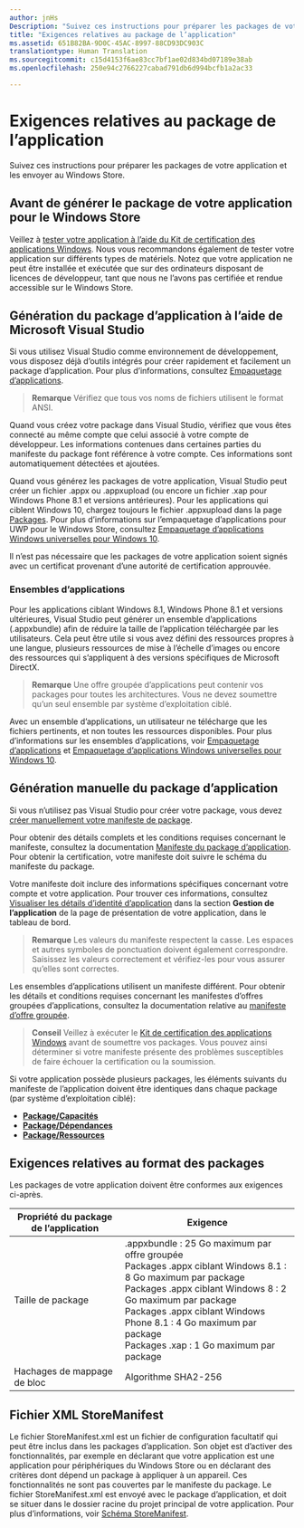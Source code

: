 ```yaml
---
author: jnHs
Description: "Suivez ces instructions pour préparer les packages de votre application et les envoyer au Windows Store."
title: "Exigences relatives au package de l’application"
ms.assetid: 651B82BA-9D0C-45AC-8997-88CD93DC903C
translationtype: Human Translation
ms.sourcegitcommit: c15d4153f6ae83cc7bf1ae02d834bd07189e38ab
ms.openlocfilehash: 250e94c2766227cabad791db6d994bcfb1a2ac33

---
```


# Exigences relatives au package de l’application

Suivez ces instructions pour préparer les packages de votre application et les envoyer au Windows Store.

## Avant de générer le package de votre application pour le Windows Store

Veillez à [tester votre application à l’aide du Kit de certification des applications Windows](https://msdn.microsoft.com/library/windows/apps/mt186449). Nous vous recommandons également de tester votre application sur différents types de matériels. Notez que votre application ne peut être installée et exécutée que sur des ordinateurs disposant de licences de développeur, tant que nous ne l’avons pas certifiée et rendue accessible sur le Windows Store.

## Génération du package d’application à l’aide de Microsoft Visual Studio

Si vous utilisez Visual Studio comme environnement de développement, vous disposez déjà d’outils intégrés pour créer rapidement et facilement un package d’application. Pour plus d’informations, consultez [Empaquetage d’applications](https://msdn.microsoft.com/library/windows/apps/mt270969).

> **Remarque** Vérifiez que tous vos noms de fichiers utilisent le format ANSI. 


Quand vous créez votre package dans Visual Studio, vérifiez que vous êtes connecté au même compte que celui associé à votre compte de développeur. Les informations contenues dans certaines parties du manifeste du package font référence à votre compte. Ces informations sont automatiquement détectées et ajoutées.

Quand vous générez les packages de votre application, Visual Studio peut créer un fichier .appx ou .appxupload (ou encore un fichier .xap pour Windows Phone 8.1 et versions antérieures). Pour les applications qui ciblent Windows 10, chargez toujours le fichier .appxupload dans la page [Packages](upload-app-packages.md). Pour plus d’informations sur l’empaquetage d’applications pour UWP pour le Windows Store, consultez [Empaquetage d’applications Windows universelles pour Windows 10](http://go.microsoft.com/fwlink/p/?LinkId=620193 ).

Il n’est pas nécessaire que les packages de votre application soient signés avec un certificat provenant d’une autorité de certification approuvée.

### Ensembles d’applications

Pour les applications ciblant Windows 8.1, Windows Phone 8.1 et versions ultérieures, Visual Studio peut générer un ensemble d’applications (.appxbundle) afin de réduire la taille de l’application téléchargée par les utilisateurs. Cela peut être utile si vous avez défini des ressources propres à une langue, plusieurs ressources de mise à l’échelle d’images ou encore des ressources qui s’appliquent à des versions spécifiques de Microsoft DirectX.

> **Remarque** Une offre groupée d’applications peut contenir vos packages pour toutes les architectures. Vous ne devez soumettre qu’un seul ensemble par système d’exploitation ciblé.


Avec un ensemble d’applications, un utilisateur ne télécharge que les fichiers pertinents, et non toutes les ressources disponibles. Pour plus d’informations sur les ensembles d’applications, voir [Empaquetage d’applications](https://msdn.microsoft.com/library/windows/apps/mt270969) et [Empaquetage d’applications Windows universelles pour Windows 10](http://go.microsoft.com/fwlink/p/?LinkId=620193 ).

## Génération manuelle du package d’application

Si vous n’utilisez pas Visual Studio pour créer votre package, vous devez [créer manuellement votre manifeste de package](https://msdn.microsoft.com/library/windows/apps/br211476).

Pour obtenir des détails complets et les conditions requises concernant le manifeste, consultez la documentation [Manifeste du package d’application](https://msdn.microsoft.com/library/windows/apps/br211474). Pour obtenir la certification, votre manifeste doit suivre le schéma du manifeste du package.

Votre manifeste doit inclure des informations spécifiques concernant votre compte et votre application. Pour trouver ces informations, consultez [Visualiser les détails d’identité d’application](view-app-identity-details.md) dans la section **Gestion de l’application** de la page de présentation de votre application, dans le tableau de bord.

> **Remarque** Les valeurs du manifeste respectent la casse. Les espaces et autres symboles de ponctuation doivent également correspondre. Saisissez les valeurs correctement et vérifiez-les pour vous assurer qu’elles sont correctes.


Les ensembles d’applications utilisent un manifeste différent. Pour obtenir les détails et conditions requises concernant les manifestes d’offres groupées d’applications, consultez la documentation relative au [manifeste d’offre groupée](https://msdn.microsoft.com/library/windows/apps/dn263089).

> **Conseil** Veillez à exécuter le [Kit de certification des applications Windows](https://msdn.microsoft.com/library/windows/apps/mt186449) avant de soumettre vos packages. Vous pouvez ainsi déterminer si votre manifeste présente des problèmes susceptibles de faire échouer la certification ou la soumission.


Si votre application possède plusieurs packages, les éléments suivants du manifeste de l’application doivent être identiques dans chaque package (par système d’exploitation ciblé):

-   [**Package/Capacités**](https://msdn.microsoft.com/library/windows/apps/br211422)
-   [**Package/Dépendances**](https://msdn.microsoft.com/library/windows/apps/br211428)
-   [**Package/Ressources**](https://msdn.microsoft.com/library/windows/apps/br211462)

## Exigences relatives au format des packages

Les packages de votre application doivent être conformes aux exigences ci-après.

| Propriété du package de l’application | Exigence                                                          |
|----------------------|----------------------------------------------------------------------|
| Taille de package         | .appxbundle : 25 Go maximum par offre groupée <br>Packages .appx ciblant Windows 8.1 : 8 Go maximum par package <br> Packages .appx ciblant Windows 8 : 2 Go maximum par package <br> Packages .appx ciblant Windows Phone 8.1 : 4 Go maximum par package <br> Packages .xap : 1 Go maximum par package                                                                           |
| Hachages de mappage de bloc     | Algorithme SHA2-256                                                   |
 

## Fichier XML StoreManifest

Le fichier StoreManifest.xml est un fichier de configuration facultatif qui peut être inclus dans les packages d’application. Son objet est d’activer des fonctionnalités, par exemple en déclarant que votre application est une application pour périphériques du Windows Store ou en déclarant des critères dont dépend un package à appliquer à un appareil. Ces fonctionnalités ne sont pas couvertes par le manifeste du package. Le fichier StoreManifest.xml est envoyé avec le package d’application, et doit se situer dans le dossier racine du projet principal de votre application. Pour plus d’informations, voir [Schéma StoreManifest](https://msdn.microsoft.com/library/windows/apps/mt617325).

 

 







<!--HONumber=Aug16_HO3-->


